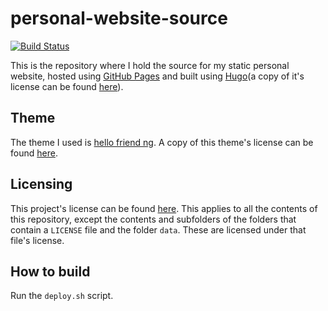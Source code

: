 <!--
 Copyright (C) 2019 Cezar Mathe <cezarmathe @ gmail.com> [https://cezarmathe.com]
 
 This file is part of personal-website.
 
 personal-website is free software: you can redistribute it and/or modify
 it under the terms of the GNU General Public License as published by
 the Free Software Foundation, either version 3 of the License, or
 (at your option) any later version.
 
 personal-website is distributed in the hope that it will be useful,
 but WITHOUT ANY WARRANTY; without even the implied warranty of
 MERCHANTABILITY or FITNESS FOR A PARTICULAR PURPOSE.  See the
 GNU General Public License for more details.
 
 You should have received a copy of the GNU General Public License
 along with personal-website.  If not, see <http://www.gnu.org/licenses/>.
-->

# personal-website-source

[![Build Status](https://travis-ci.com/cezarmathe/personal-website.svg?branch=master)](https://travis-ci.com/cezarmathe/personal-website)

This is the repository where I hold the source for my static personal website, hosted using [GitHub Pages](https://pages.github.com) and built using [Hugo](https://gohugo.io)(a copy of it's license can be found [here](https://github.com/gohugoio/hugo/blob/master/LICENSE)).

## Theme

The theme I used is [hello friend ng](https://themes.gohugo.io/hugo-theme-hello-friend-ng/). A copy of this theme's license can be found [here](https://github.com/rhazdon/hugo-theme-hello-friend-ng/blob/master/LICENSE.md).

## Licensing

This project's license can be found [here](https://github.com/cezarmathe/personal-website/blob/master/LICENSE). This applies to all the contents of this repository, except the contents and subfolders of the folders that contain a `LICENSE` file and the folder `data`. These are licensed under that file's license.

## How to build

Run the `deploy.sh` script.
